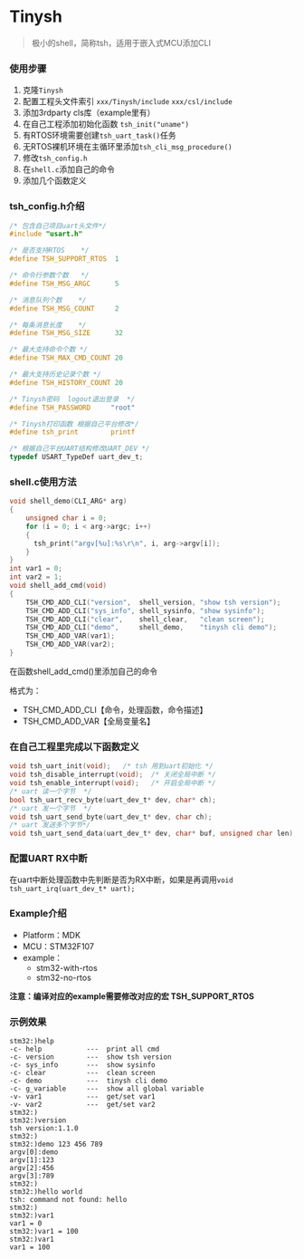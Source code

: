 # Tinysh

> 极小的shell，简称tsh，适用于嵌入式MCU添加CLI

### 使用步骤

1. 克隆`Tinysh`
3. 配置工程头文件索引 `xxx/Tinysh/include`  `xxx/csl/include`
3. 添加3rdparty cls库（example里有）
4. 在自己工程添加初始化函数 `tsh_init("uname")`
5. 有RTOS环境需要创建`tsh_uart_task()`任务
6. 无RTOS裸机环境在主循环里添加`tsh_cli_msg_procedure()`
7. 修改`tsh_config.h`
8. 在`shell.c`添加自己的命令
9. 添加几个函数定义

### tsh_config.h介绍

```c
/* 包含自己项目uart头文件*/
#include "usart.h"

/* 是否支持RTOS    */
#define TSH_SUPPORT_RTOS  1

/* 命令行参数个数   */
#define TSH_MSG_ARGC      5

/* 消息队列个数    */
#define TSH_MSG_COUNT     2

/* 每条消息长度    */
#define TSH_MSG_SIZE      32

/* 最大支持命令个数 */
#define TSH_MAX_CMD_COUNT 20           

/* 最大支持历史记录个数 */
#define TSH_HISTORY_COUNT 20

/* Tinysh密码  logout退出登录  */
#define TSH_PASSWORD     "root"

/* Tinysh打印函数 根据自己平台修改*/
#define tsh_print        printf

/* 根据自己平台UART结构修改UART_DEV */
typedef USART_TypeDef uart_dev_t;
```

### shell.c使用方法

```c
void shell_demo(CLI_ARG* arg)
{
    unsigned char i = 0;
    for (i = 0; i < arg->argc; i++)
    {
      tsh_print("argv[%u]:%s\r\n", i, arg->argv[i]);
    }
}
int var1 = 0;
int var2 = 1;
void shell_add_cmd(void)
{
    TSH_CMD_ADD_CLI("version",  shell_version, "show tsh version");
    TSH_CMD_ADD_CLI("sys_info", shell_sysinfo, "show sysinfo");
    TSH_CMD_ADD_CLI("clear",    shell_clear,   "clean screen");
    TSH_CMD_ADD_CLI("demo",     shell_demo,    "tinysh cli demo");
    TSH_CMD_ADD_VAR(var1);
    TSH_CMD_ADD_VAR(var2);
}
```

在函数shell_add_cmd()里添加自己的命令

格式为：

- TSH_CMD_ADD_CLI【命令，处理函数，命令描述】
- TSH_CMD_ADD_VAR【全局变量名】

### 在自己工程里完成以下函数定义

```c
void tsh_uart_init(void);   /* tsh 用到uart初始化 */
void tsh_disable_interrupt(void);  /* 关闭全局中断 */
void tsh_enable_interrupt(void);   /* 开启全局中断 */ 
/* uart 读一个字节  */
bool tsh_uart_recv_byte(uart_dev_t* dev, char* ch);                     
/* uart 发一个字节  */
void tsh_uart_send_byte(uart_dev_t* dev, char ch);                      
/* uart 发送多个字节*/
void tsh_uart_send_data(uart_dev_t* dev, char* buf, unsigned char len); 
```

### 配置UART RX中断

在uart中断处理函数中先判断是否为RX中断，如果是再调用`void tsh_uart_irq(uart_dev_t* uart);`

### Example介绍

- Platform：MDK
- MCU：STM32F107
- example：
  - stm32-with-rtos
  - stm32-no-rtos

**注意：编译对应的example需要修改对应的宏 TSH_SUPPORT_RTOS**

### 示例效果

```shell
stm32:)help
-c- help           ---  print all cmd
-c- version        ---  show tsh version
-c- sys_info       ---  show sysinfo
-c- clear          ---  clean screen
-c- demo           ---  tinysh cli demo
-c- g_variable     ---  show all global variable
-v- var1           ---  get/set var1
-v- var2           ---  get/set var2
stm32:)
stm32:)version
tsh version:1.1.0
stm32:)
stm32:)demo 123 456 789
argv[0]:demo
argv[1]:123
argv[2]:456
argv[3]:789
stm32:)
stm32:)hello world
tsh: command not found: hello
stm32:)
stm32:)var1  
var1 = 0
stm32:)var1 = 100
stm32:)var1
var1 = 100
```
